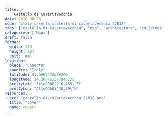 ```yaml
---
title: > 
    Castello di Casertavecchia
date: 2018-09-26
code: "italy_caserta_castello-di-casertavecchia_52018"
tags: ["castello-di-casertavecchia", "map", "architecture", "buildings", "Caserta", "Italy"]
categories: ["Maps"]
draft: false
format:
  width: 210
  height: 297
  unit: 'mm'
location:
  place: "Caserta"
  country: "Italy"
  latitude: 41.0967474089369
  longitude: 14.368462547846335
  prettyLat: "14\u00b022'6.465\"E"
  prettyLon: "41\u00b05'48.29\"N"
resources:
- src: "castello-di-casertavecchia_52018.png"
  title: "Cover"
  name: cover
---
```


